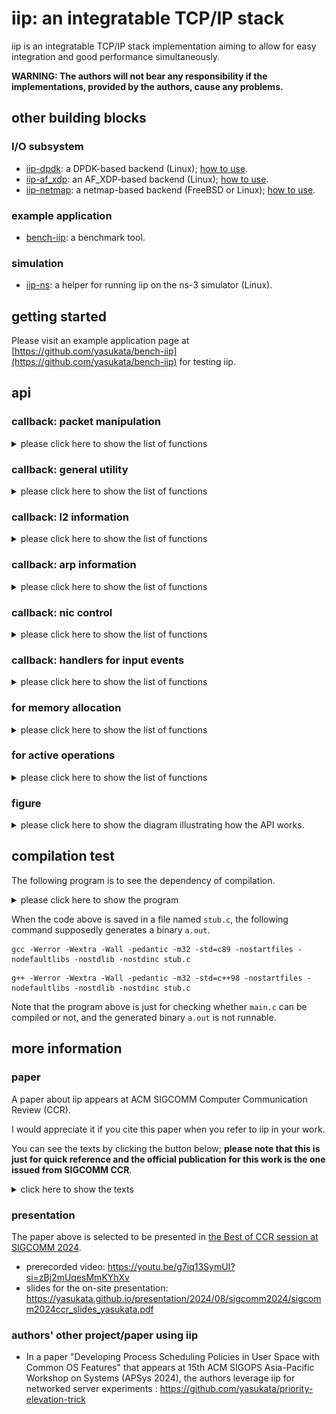# iip: an integratable TCP/IP stack

iip is an integratable TCP/IP stack implementation aiming to allow for easy integration and good performance simultaneously.

**WARNING: The authors will not bear any responsibility if the implementations, provided by the authors, cause any problems.**

## other building blocks

### I/O subsystem
- [iip-dpdk](https://github.com/yasukata/iip-dpdk): a DPDK-based backend (Linux); [how to use](https://github.com/yasukata/bench-iip#build).
- [iip-af_xdp](https://github.com/yasukata/iip-af_xdp): an AF_XDP-based backend (Linux); [how to use](https://github.com/yasukata/bench-iip#af_xdp-based-backend).
- [iip-netmap](https://github.com/yasukata/iip-netmap): a netmap-based backend (FreeBSD or Linux); [how to use](https://github.com/yasukata/bench-iip#netmap-based-backend).

### example application
- [bench-iip](https://github.com/yasukata/bench-iip): a benchmark tool.

### simulation
- [iip-ns](https://github.com/yasukata/iip-ns): a helper for running iip on the ns-3 simulator (Linux).

## getting started

Please visit an example application page at [https://github.com/yasukata/bench-iip](https://github.com/yasukata/bench-iip) for testing iip. 

## api

### callback: packet manipulation

<details>

<summary>please click here to show the list of functions</summary>

- static void * iip_ops_pkt_alloc(void *opaque)
  - arguments
    1. a pointer to an opaque object
  - behavior: return a user-specific packet (e.g., ```rte_mbuf``` in DPDK) having a pointer to a packet buffer associated with a NIC while incrementing a reference count for the packet buffer.
  - hint: conceptually equivalent to ```rte_pktmbuf_alloc``` of DPDK.
- static void iip_ops_pkt_free(void *pkt, void *opaque)
  - arguments
    1. a pointer to a packet object
    2. a pointer to an opaque object
  - behavior: release a packet object allocated by ```iip_ops_pkt_alloc```, and descrements the reference count for the packet buffer pointed by the passed ```pkt```; if the reference conunt becomes 0, this also has to release the packet buffer not only the packet representation data structure.
  - hint: conceptually equivalent to ```rte_pktmbuf_free``` of DPDK.
- static void * iip_ops_pkt_get_data(void *pkt, void *opaque)
  - arguments
    1. a pointer to a packet object
    2. a pointer to an opaque object
  - behavior: return a pointer to the top address of the packet data pointed by ```pkt```.
  - hint: conceptually equivalent to ```rte_pktmbuf_mtod``` of DPDK.
- static uint16_t iip_ops_pkt_get_len(void *pkt, void *opaque)
  - arguments
    1. a pointer to a packet object
    2. a pointer to an opaque object
  - behavior: return a length of the packet data pointed by ```pkt```.
  - hint: conceptually equivalent to returning a value of ```rte_pktmbuf_data_len``` of DPDK.
- static void iip_ops_pkt_set_len(void *pkt, uint16_t len, void *opaque)
  - arguments
    1. a pointer to a packet object
    2. the length of the packet
    3. a pointer to an opaque object
  - behavior: manipulate the metadata of ```pkt``` to set ```len``` as the length of the packet.
  - hint: conceptually equivalent to setting the value of ```len``` to ```rte_pktmbuf_data_len``` of DPDK.
- static void iip_ops_pkt_increment_head(void *pkt, uint16_t len, void *opaque)
  - arguments
    1. a pointer to a packet object
    2. the length to increment the offset
    3. a pointer to an opaque object
  - behavior: manipulate the metadata of ```pkt``` to increment the offset from the top address of the packet buffer by the length specified by ```len```.
  - hint: conceptually equivallent to ```rte_pktmbuf_adj``` of DPDK.
- static void iip_ops_pkt_decrement_tail(void *pkt, uint16_t len, void *opaque)
  - arguments
    1. a pointer to a packet object
    2. the length to shorten the packet data length
    3. a pointer to an opaque object
  - behavior: manipulate the metadata of ```pkt``` to shorten the length of the packet by the length specified by ```len```.
  - hint: conceptually equivallent to ```rte_pktmbuf_trim``` of DPDK.
- static void * iip_ops_pkt_clone(void *pkt, void *opaque)
  - arguments
    1. a pointer to a packet object
    2. a pointer to an opaque object
  - behavior: return a cloned packet representation structure ```pkt``` and increment the reference count to the packet buffer pointed by ```pkt```.
  - hint: conceptually equivallent to ```rte_pktmbuf_clone``` of DPDK.
- static void iip_ops_pkt_scatter_gather_chain_append(void *pkt_head, void *pkt_tail, void *opaque)
  - arguments
    1. a pointer to a packet object that is the head of a packet chain
    2. a pointer to a packet object to be appended to the packet chain starting by ```pkt_head```
    3. a pointer to an opaque object
  - behavior: append ```pkt_tail``` to the packet chain whose head is ```pkt_head```.
  - hint: conceptually equivallent to ```rte_pktmbuf_chain``` of DPDK.
- static void * iip_ops_pkt_scatter_gather_chain_get_next(void *pkt_head, void *opaque)
  - arguments
    1. a pointer to a packet object
    2. a pointer to an opaque object
  - behavior: return a ponter to a packet object subsequent to ```pkt_head``` in the packet chain.
  - hint: conceptually equivallent to returning a value of ```((struct rte_mbuf *) pkt_head)->next``` of DPDK.

</details>

### callback: general utility

<details>

<summary>please click here to show the list of functions</summary>

- static void iip_ops_util_now_ns(uint32_t t[3], void *opaque)
  - arguments
    1. an array to store the obtained current time
    2. a pointer to an opaque object
  - behavior: store the current time in nanosecond to ```t[3]```, and use the array to store overflowing values.
  - note: while this interface allows to pass a nanosecond scale timestamp, the current iip implementation internally uses it in the granurarity of millisecond.

</details>

### callback: l2 information

<details>

<summary>please click here to show the list of functions</summary>

- static uint16_t iip_ops_l2_hdr_len(void *pkt, void *opaque)
  - arguments
    1. a pointer to a packet object
    2. a pointer to an opaque object
  - behavior: return the l2 header length of the packet pointed by ```pkt```.
- static uint8_t * iip_ops_l2_hdr_src_ptr(void *pkt, void *opaque)
  - arguments
    1. a pointer to a packet object
    2. a pointer to an opaque object
  - behavior: return a pointer to the source address array of the l2 header of the packet pointed by ```pkt```.
  - note
    1. the return value does not need to be on the packet buffer, and other addresses (e.g., part of a packet representation data structure) are also fine.
    2. the iip code will access the range between the returned address and the returned address + ```sizeof(uint8_t) * iip_ops_l2_hdr_len```.
    3. the iip code anticipates the lifetime of the source address array object is the same as the packet buffer pointed by ```pkt```.
- static uint8_t * iip_ops_l2_hdr_dst_ptr(void *pkt, void *opaque)
  - this is the same as ```iip_ops_l2_hdr_src_ptr``` except the return value having the destination address of the l2 header.
- static uint16_t iip_ops_l2_ethertype_be(void *pkt, void *opaque)
  - arguments
    1. a pointer to a packet object
    2. a pointer to an opaque object
  - behavior: return EtherType of the packet pointed by ```pkt```.
- static uint16_t iip_ops_l2_addr_len(void *opaque)
  - arguments
    1. a pointer to an opaque object
  - behavior: return the length of a l2 header.
- static void iip_ops_l2_broadcast_addr(uint8_t bcaddr[], void *opaque)
  - arguments
    1. a pointer to an array to store the broadcast address
    2. a pointer to an opaque object
  - behavior: store the l2 broadcast address to ```bcaddr```.
  - hint: the maximum size of the ```bcaddr``` array is configured by the ```IIP_CONF_L2ADDR_LEN_MAX``` parameter.
- static void iip_ops_l2_hdr_craft(void *pkt, uint8_t src[], uint8_t dst[], uint16_t ethertype_be, void *opaque)
  - arguments
    1. a pointer to a packet object
    2. l2 source address
    3. l2 destination address
    4. EtherType in big endian
    5. a pointer to an opaque object
  - behavior: apply values specified by ```src```, ```dst```, ```ethertype_be``` to the packet data pointed by ```pkt```.
- static uint8_t iip_ops_l2_skip(void *pkt, void *opaque)
  - arguments
    1. a pointer to a packet object
    2. a pointer to an opaque object
  - behavior: return 0 if ```pkt``` should be processed by iip, and if other values are returned, iip discards ```pkt``` without checking its header.

</details>

### callback: arp information

<details>

<summary>please click here to show the list of functions</summary>

- static uint8_t iip_ops_arp_lhw(void *opaque)
  - arguments
    1. a pointer to an opaque object
  - behavior: return a value to be set to the hardware addr length field for an ARP packet sent over a network interface identified by ```opaque```.
- static uint8_t iip_ops_arp_lproto(void *opaque)
  - arguments
    1. a pointer to an opaque object
  - behavior: return a value to be set to the protocol addr length field for an ARP packet sent over a network interface identified by ```opaque```.

</details>

### callback: nic control

<details>

<summary>please click here to show the list of functions</summary>

- static void iip_ops_l2_push(void *pkt, void *opaque)
  - arguments
    1. a pointer to a packet object
    2. a pointer to an opaque object
  - behavior: push ```pkt``` to the TX queue of a NIC identified by ```opaque```.
  - note: while it is not mandatory, this can trigger packet transmission.
- static void iip_ops_l2_flush(void *opaque)
  - arguments
    1. a pointer to an opaque object
  - behavior: trigger transmission of packets, queued by ```iip_ops_l2_push``` to, the TX queue of a NIC identified by ```opaque```.
- static uint8_t iip_ops_nic_feature_offload_tx_scatter_gather(void *opaque)
  - arguments
    1. a pointer to an opaque object
  - behavior: trigger transmission of packets, queued by ```iip_ops_l2_push``` to, the TX queue of a NIC identified by ```opaque```.
- static uint8_t iip_ops_nic_feature_offload_ip4_rx_checksum(void *opaque)
  - arguments
    1. a pointer to an opaque object
  - behavior: return 0 if a network interface identified by ```opaque``` does not support IPv4 RX checksum, and return other value if the network interface  has the support.
- static uint8_t iip_ops_nic_feature_offload_ip4_tx_checksum(void *opaque)
  - arguments
    1. a pointer to an opaque object
  - behavior: return 0 if a network interface identified by ```opaque``` does not support IPv4 TX checksum, and return other value if the network interface  has the support.
- static uint8_t iip_ops_nic_feature_offload_tcp_rx_checksum(void *opaque)
  - arguments
    1. a pointer to an opaque object
  - behavior: return 0 if a network interface identified by ```opaque``` does not support TCP RX checksum, and return other value if the network interface  has the support.
- static uint8_t iip_ops_nic_feature_offload_tcp_tx_checksum(void *opaque)
  - arguments
    1. a pointer to an opaque object
  - behavior: return 0 if a network interface identified by ```opaque``` does not support TCP TX checksum, and return other value if the network interface  has the support.
- static uint8_t iip_ops_nic_feature_offload_tcp_tx_tso(void *opaque)
  - arguments
    1. a pointer to an opaque object
  - behavior: return 0 if a network interface identified by ```opaque``` does not support TSO, and return other value if the network interface  has the support.
- static uint8_t iip_ops_nic_feature_offload_udp_rx_checksum(void *opaque)
  - arguments
    1. a pointer to an opaque object
  - behavior: return 0 if a network interface identified by ```opaque``` does not support UDP RX checksum, and return other value if the network interface  has the support.
- static uint8_t iip_ops_nic_feature_offload_udp_tx_checksum(void *opaque)
  - arguments
    1. a pointer to an opaque object
  - behavior: return 0 if a network interface identified by ```opaque``` does not support UDP TX checksum, and return other value if the network interface  has the support.
- static uint8_t iip_ops_nic_feature_offload_udp_tx_tso(void *opaque)
  - arguments
    1. a pointer to an opaque object
  - behavior: return 0 if a network interface identified by ```opaque``` does not support UDP TSO, and return other value if the network interface  has the support.
- static uint8_t iip_ops_nic_offload_ip4_rx_checksum(void *pkt, void *opaque)
  - arguments
    1. a pointer to a packet object
    2. a pointer to an opaque object
  - behavior: return 0 if the IPv4 checksum of the packet pointed by ```pkt``` is invalied, otherwise, return other value.
- static uint8_t iip_ops_nic_offload_tcp_rx_checksum(void *pkt, void *opaque)
  - arguments
    1. a pointer to a packet object
    2. a pointer to an opaque object
  - behavior: return 0 if the TCP checksum of the packet pointed by ```pkt``` is invalied, otherwise, return other value.
- static uint8_t iip_ops_nic_offload_udp_rx_checksum(void *pkt, void *opaque)
  - arguments
    1. a pointer to a packet object
    2. a pointer to an opaque object
  - behavior: return 0 if the UDP checksum of the packet pointed by ```pkt``` is invalied, otherwise, return other value.
- static void iip_ops_nic_offload_ip4_tx_checksum_mark(void *pkt, void *opaque)
  - arguments
    1. a pointer to a packet object
    2. a pointer to an opaque object
  - behavior: mark the metadata of ```pkt``` to apply IPv4 TX checksum offloading at the transmison of the packet pointed by ```pkt```.
- static void iip_ops_nic_offload_tcp_tx_checksum_mark(void *pkt, void *opaque)
  - arguments
    1. a pointer to a packet object
    2. a pointer to an opaque object
  - behavior: mark the metadata of ```pkt``` to apply TCP TX checksum offloading at the transmison of the packet pointed by ```pkt```.
- static void iip_ops_nic_offload_tcp_tx_tso_mark(void *pkt, void *opaque)
  - arguments
    1. a pointer to a packet object
    2. a pointer to an opaque object
  - behavior: mark the metadata of ```pkt``` to apply TSO at the transmison of the packet pointed by ```pkt```.
- static void iip_ops_nic_offload_udp_tx_checksum_mark(void *pkt, void *opaque)
  - arguments
    1. a pointer to a packet object
    2. a pointer to an opaque object
  - behavior: mark the metadata of ```pkt``` to apply UDP checksum offloading at the transmison of the packet pointed by ```pkt```.
- static void iip_ops_nic_offload_udp_tx_tso_mark(void *pkt, void *opaque)
  - arguments
    1. a pointer to a packet object
    2. a pointer to an opaque object
  - behavior: mark the metadata of ```pkt``` to apply UDP TSO at the transmison of the packet pointed by ```pkt```.

</details>

### callback: handlers for input events

<details>

<summary>please click here to show the list of functions</summary>

- static void iip_ops_arp_reply(void *context, void *pkt, void *opaque)
  - arguments
    1. a pointer to a context object
    2. a pointer to a packet object: a received arp packet
    3. a pointer to an opaque object
  - note
    - invoked when an ARP reply is received.
    - ```iip_ops_pkt_free``` will be called for ```pkt``` after this callback returns.
- static void iip_ops_icmp_reply(void *context, void *pkt, void *opaque)
  - arguments
    1. a pointer to a context object
    2. a pointer to a packet object: a received icmp packet
    3. a pointer to an opaque object
  - note
    - invoked when an ICMP reply is received.
    - ```iip_ops_pkt_free``` will be called for ```pkt``` after this callback returns.
- static uint8_t iip_ops_tcp_accept(void *context, void *pkt, void *opaque)
  - arguments
    1. a pointer to a context object
    2. a pointer to a packet object: a tcp packet having the syn flag
    3. a pointer to an opaque object
  - behavior: return 0 if the system should not establish the connection (i.e., the syn is for a valid listening port), otherwise, return other value.
  - note
    - invoked when a TCP packet having the syn flag is received.
    - ```iip_ops_pkt_free``` will be called for ```pkt``` after this callback returns.
- static void * iip_ops_tcp_accepted(void *context, void *handle, void *pkt, void *opaque)
  - arguments
    1. a pointer to a context object
    2. a pointer to iip's internal TCP connection representation structure
    3. a pointer to a packet object: a tcp packet having the syn flag
    4. a pointer to an opaque object
  - behavior: return a new opaque value that will be internally associated with a new TCP connection.
  - note
    - invoked when the system accepts a new TCP connection.
    - ```iip_ops_pkt_free``` will be called for ```pkt``` after this callback returns.
- static void * iip_ops_tcp_connected(void *context, void *handle, void *pkt, void *opaque)
  - arguments
    1. a pointer to a context object
    2. a pointer to iip's internal TCP connection representation structure
    3. a pointer to a packet object: a tcp packet having the syn and ack flags
    4. a pointer to an opaque object
  - behavior: return a new opaque value that will be internally associated with a new TCP connection.
  - note
    - invoked when a TCP connection is accepted by the peer host.
    - ```iip_ops_pkt_free``` will be called for ```pkt``` after this callback returns.
- static void iip_ops_tcp_payload(void *context, void *handle, void *pkt, void *tcp_opaque, uint16_t head_off, uint16_t tail_off, void *opaque)
  - arguments
    1. a pointer to a context object
    2. a pointer to iip's internal TCP connection representation structure
    3. a pointer to a packet object: a tcp packet having the payload
    4. a pointer to a connection-specific opaque object allocated in either ```iip_ops_tcp_accepted``` or ```iip_ops_tcp_connected```
    5. the offset in the payload buffer to start reading
    6. the length of the tail data in the payload buffer that should not be read
    7. a pointer to an opaque object
  - note
    - invoked when a TCP payload is received.
    - ```head_off`` and ```tail_off``` are for handling TCP segments whose payloads have overlapping parts.
    - ```iip_ops_pkt_free``` will be called for ```pkt``` after this callback returns.
- static void iip_ops_tcp_acked(void *context, void *handle, void *pkt, void *tcp_opaque, void *opaque)
  - arguments
    1. a pointer to a context object
    2. a pointer to iip's internal TCP connection representation structure
    3. a pointer to a packet object: a tcp packet which is transmitted and acked
    4. a pointer to a connection-specific opaque object allocated in either ```iip_ops_tcp_accepted``` or ```iip_ops_tcp_connected```
    5. a pointer to an opaque object
  - note
    - invoked when a TCP ack for tramsitted data is received.
    - ```iip_ops_pkt_free``` will be called for ```pkt``` after this callback returns.
- static void iip_ops_tcp_closed(void *handle, uint8_t local_mac[], uint32_t local_ip4_be, uint16_t local_port_be, uint8_t peer_mac[], uint32_t peer_ip4_be, uint16_t peer_port_be, void *tcp_opaque, void *opaque)
  - arguments
    1. a pointer to iip's internal TCP connection representation structure
    2. local mac address associated with the closed TCP connection
    3. local ipv4 address associated with the closed TCP connection
    4. local tcp port associated with the closed TCP connection
    5. peer mac address associated with the closed TCP connection
    6. peer ipv4 address associated with the closed TCP connection
    7. peer tcp port associated with the closed TCP connection
    8. a pointer to iip's internal TCP connection representation structure
    9. a pointer to an opaque object
  - note
    - invoked when a TCP connection is closed.
    - this is a good point to release```tcp_opaque```.
- static void iip_ops_udp_payload(void *context, void *pkt, void *opaque)
  - arguments
    1. a pointer to a context object
    2. a pointer to a packet object: a udp packet having the payload
    3. a pointer to an opaque object
  - note
    - invoked when a UDP payload is received.
    - ```iip_ops_pkt_free``` will be called for ```pkt``` after this callback returns.

</details>

### for memory allocation

<details>

<summary>please click here to show the list of functions</summary>

- static uint32_t iip_workspace_size(void)
  - return the size of a context object.
- static uint32_t iip_tcp_conn_size(void)
  - return the size of a tcp connection object.
- static uint32_t iip_pb_size(void)
  - return the size of an iip-specific packet representation data structure.
- static void iip_add_tcp_conn(void *context, void *conn)
  - add ```conn``` a tcp connection object whose size is checked by ```iip_tcp_conn_size``` to a memory pool maintained in ```context```.
- static void iip_add_pb(void *context, void *p)
  - add ```p``` an iip-specific packet representation data structure whose size is checked by ```iip_pb_size``` to a memory pool maintained in ```context```.

</details>

### for active operations

<details>

<summary>please click here to show the list of functions</summary>

- static void iip_arp_request(void *context, uint8_t local_mac[], uint32_t local_ip4_be, uint32_t target_ip4_be, void *opaque)
  - arguments
    1. a pointer to a context object
    2. source mac address
    3. source ipv4 address
    4. target ipv4 address
    5. a pointer to an opaque object
  - send an ARP request packet having ```local_mac```, ```local_ip4_be```, and ```target_ip4_be``` for its fields.
- static uint16_t iip_tcp_connect(void *context, uint8_t local_mac[], uint32_t local_ip4_be, uint16_t local_port_be, uint8_t peer_mac[], uint32_t peer_ip4_be, uint16_t peer_port_be, void *opaque)
  - arguments
    1. a pointer to a context object
    2. local mac address
    3. local ipv4 address
    4. local tcp port to be used
    5. destination mac address
    6. destination ipv4 address
    7. destination tcp port
    8. a pointer to an opaque object
  - try to establish a TCP connection to the specified host.
  - note: an ARP table is assumed to be maintained by users.
- static uint16_t iip_tcp_close(void *context, void *handle, void *opaque)
  - arguments
    1. a pointer to a context object
    2. a pointer to iip's internal TCP connection representation structure
    3. a pointer to an opaque object
  - close a TCP connection associated with ```handle```.
- static uint16_t iip_tcp_send(void *context, void *handle, void *pkt, uint16_t tcp_flags, void *opaque)
  - arguments
    1. a pointer to a context object
    2. a pointer to iip's internal TCP connection representation structure
    3. a pointer to a packet objct
    4. tcp flags
    5. a pointer to an opaque object
  - send a TCP payload, pointed by ```pkt```, over a TCP connection associated with ```handle```.
  - note: ```tcp_flags``` can be used for setting application-specific flags such as urgent.
- static void iip_tcp_rxbuf_consumed(void *context, void *handle, uint16_t cnt, void *opaque)
  - arguments
    1. a pointer to a context object
    2. a pointer to iip's internal TCP connection representation structure
    3. the number of consumed received tcp packets
    4. a pointer to an opaque object
  - tells iip that ```cnt``` of packets are consumed by the application.
  - note: this information is used for flow control.
- static uint16_t iip_udp_send(void *context, uint8_t local_mac[], uint32_t local_ip4_be, uint16_t local_port_be, uint8_t peer_mac[], uint32_t peer_ip4_be, uint16_t peer_port_be, void *pkt, void *opaque)
  - arguments
    1. a pointer to a context object
    2. local mac address
    3. local ipv4 address
    4. local udp port
    5. destination mac address
    6. destination ipv4 address
    7. destination udp port
    8. a pointer to a packet object
    9. a pointer to an opaque object
  - transmit a UDP packet having the information specified by the arguments in its fields.
- static uint16_t iip_run(void *context, uint8_t mac[], uint32_t ip4_be, void *pkt[], uint16_t cnt, uint32_t *next_us, void *opaque)
  - arguments
    1. a pointer to a context object
    2. local mac address
    3. local ipv4 address
    4. a pointer to an array of the pointers to packet objects for received packets
    5. the number of entries in the ```pkt``` array
    6. a pointer to a variable that the TCP/IP stack code will set to request the time for the next invocation
    7. a pointer to an opaque object
  - push received packets pointed through ```pkt``` to iip and run its TCP/IP processing code.
  - note
    - this fucntion assumes to be called periodically to trigger timer-based events; the next invocation time is requested through ```next_us```.
    - the ```pkt``` array does not always need to have a pointer to a packet, and empty is also fine.

</details>

### figure

<details>

<summary>please click here to show the diagram illustrating how the API works.</summary>

note: this figure focuses on the common paths of TCP processing, and does not cover exhaustive code paths.

<img src="https://raw.githubusercontent.com/yasukata/img/master/iip/fig/api.svg" width="800px">

</details>

## compilation test

The following program is to see the dependency of compilation.

<details>

<summary>please click here to show the program</summary>

```c
typedef unsigned char	uint8_t;
typedef unsigned short	uint16_t;
typedef unsigned int	uint32_t;
typedef unsigned long	uintptr_t;

#ifdef __cplusplus
#define NULL (0)
#else
#define NULL ((void *) 0)
#endif

int printf_nothing(const char *format, ...) { (void) format; return 0; }
#define IIP_OPS_DEBUG_PRINTF printf_nothing

#include "main.c"

static void *   iip_ops_pkt_alloc(void *opaque) { (void) opaque; return (void *) 0; }
static void     iip_ops_pkt_free(void *pkt, void *opaque) { (void) pkt; (void) opaque; }
static void *   iip_ops_pkt_get_data(void *pkt, void *opaque) { (void) pkt; (void) opaque; return (void *) 0; }
static uint16_t iip_ops_pkt_get_len(void *pkt, void *opaque) { (void) pkt; (void) opaque; return 0; }
static void     iip_ops_pkt_set_len(void *pkt, uint16_t len, void *opaque) { (void) pkt; (void) len; (void) opaque; }
static void     iip_ops_pkt_increment_head(void *pkt, uint16_t len, void *opaque) { (void) pkt; (void) len; (void) opaque; }
static void     iip_ops_pkt_decrement_tail(void *pkt, uint16_t len, void *opaque) { (void) pkt; (void) len; (void) opaque; }
static void *   iip_ops_pkt_clone(void *pkt, void *opaque) { (void) pkt; (void) opaque; return (void *) 0; }
static void     iip_ops_pkt_scatter_gather_chain_append(void *pkt_head, void *pkt_tail, void *opaque) { (void) pkt_head; (void) pkt_tail; (void) opaque; }
static void *   iip_ops_pkt_scatter_gather_chain_get_next(void *pkt_head, void *opaque) { (void) pkt_head; (void) opaque; return (void *) 0; }

static void     iip_ops_util_now_ns(uint32_t t[3], void *opaque) { (void) t; (void) opaque; }

static uint16_t iip_ops_l2_hdr_len(void *pkt, void *opaque) { (void) pkt; (void) opaque; return 0; }
static uint8_t*	iip_ops_l2_hdr_src_ptr(void *pkt, void *opaque) { (void) pkt; (void) opaque; return (uint8_t *) 0; }
static uint8_t*	iip_ops_l2_hdr_dst_ptr(void *pkt, void *opaque) { (void) pkt; (void) opaque; return (uint8_t *) 0; }
static uint16_t	iip_ops_l2_ethertype_be(void *pkt, void *opaque) { (void) pkt; (void) opaque; return 0; }
static uint16_t	iip_ops_l2_addr_len(void *opaque) { (void) opaque; return 0; }
static void	iip_ops_l2_broadcast_addr(uint8_t bcaddr[], void *opaque) { (void) bcaddr; (void) opaque; }
static void	iip_ops_l2_hdr_craft(void *pkt, uint8_t src[], uint8_t dst[], uint16_t ethertype_be, void *opaque) { (void) pkt; (void) src; (void) src; (void) dst; (void) ethertype_be; (void) opaque; }
static uint8_t	iip_ops_l2_skip(void *pkt, void *opaque) { (void) pkt; (void) opaque; return 0; }
static void     iip_ops_l2_flush(void *opaque) { (void) opaque; }
static void     iip_ops_l2_push(void *_m, void *opaque) { (void) _m; (void) opaque; }

static uint8_t  iip_ops_nic_feature_offload_tx_scatter_gather(void *opaque) { (void) opaque; return 0; }
static uint8_t  iip_ops_nic_feature_offload_ip4_rx_checksum(void *opaque) { (void) opaque; return 0; }
static uint8_t  iip_ops_nic_feature_offload_ip4_tx_checksum(void *opaque) { (void) opaque; return 0; }
static uint8_t  iip_ops_nic_offload_ip4_rx_checksum(void *m, void *opaque) { (void) m; (void) opaque; return 0; }
static uint8_t  iip_ops_nic_offload_tcp_rx_checksum(void *m, void *opaque) { (void) m; (void) opaque; return 0; }
static uint8_t  iip_ops_nic_offload_udp_rx_checksum(void *m, void *opaque) { (void) m; (void) opaque; return 0; }
static void     iip_ops_nic_offload_ip4_tx_checksum_mark(void *m, void *opaque) { (void) m; (void) opaque; }
static uint8_t  iip_ops_nic_feature_offload_tcp_rx_checksum(void *opaque) { (void) opaque; return 0; }
static uint8_t  iip_ops_nic_feature_offload_tcp_tx_checksum(void *opaque) { (void) opaque; return 0; }
static uint8_t  iip_ops_nic_feature_offload_tcp_tx_tso(void *opaque) { (void) opaque; return 0; }
static void     iip_ops_nic_offload_tcp_tx_checksum_mark(void *m, void *opaque) { (void) m; (void) opaque; }
static void     iip_ops_nic_offload_tcp_tx_tso_mark(void *m, void *opaque) { (void) m; (void) opaque; }
static uint8_t  iip_ops_nic_feature_offload_udp_rx_checksum(void *opaque) { (void) opaque; return 0; }
static uint8_t  iip_ops_nic_feature_offload_udp_tx_checksum(void *opaque) { (void) opaque; return 0; }
static uint8_t  iip_ops_nic_feature_offload_udp_tx_tso(void *opaque) { (void) opaque; return 0; }
static void     iip_ops_nic_offload_udp_tx_checksum_mark(void *m, void *opaque) { (void) m; (void) opaque; }
static void     iip_ops_nic_offload_udp_tx_tso_mark(void *m, void *opaque) { (void) m; (void) opaque; }

static uint8_t	iip_ops_arp_lhw(void *opaque) { (void) opaque; return 0; }
static uint8_t	iip_ops_arp_lproto(void *opaque) { (void) opaque; return 0; }
static void     iip_ops_arp_reply(void *_mem, void *m, void *opaque) { (void) _mem; (void) m; (void) opaque; }
static void     iip_ops_icmp_reply(void *_mem, void *m, void *opaque) { (void) _mem; (void) m; (void) opaque; }
static uint8_t  iip_ops_tcp_accept(void *mem, void *m, void *opaque) { (void) mem; (void) m; (void) opaque; return 0; }
static void *   iip_ops_tcp_accepted(void *mem, void *handle, void *m, void *opaque) { (void) mem; (void) handle; (void) m; (void) opaque; return (void *) 0; }
static void *   iip_ops_tcp_connected(void *mem, void *handle, void *m, void *opaque) { (void) mem; (void) handle; (void) m; (void) opaque; return (void *) 0; }
static void     iip_ops_tcp_payload(void *mem, void *handle, void *m, void *tcp_opaque, uint16_t head_off, uint16_t tail_off, void *opaque) { (void) mem; (void) handle; (void) m; (void) tcp_opaque; (void) head_off; (void) tail_off; (void) opaque; }
static void     iip_ops_tcp_acked(void *mem, void *handle, void *m, void *tcp_opaque, void *opaque) { (void) mem; (void) handle; (void) m; (void) tcp_opaque; (void) opaque; }
static void     iip_ops_tcp_closed(void *handle, uint8_t local_mac[], uint32_t local_ip4_be, uint16_t local_port_be, uint8_t peer_mac[], uint32_t peer_ip4_be, uint16_t peer_port_be, void *tcp_opaque, void *opaque) { (void) handle; (void) local_mac; (void) local_ip4_be; (void) local_port_be; (void) peer_mac; (void) peer_ip4_be; (void) peer_port_be; (void) tcp_opaque; (void) opaque; }
static void     iip_ops_udp_payload(void *mem, void *m, void *opaque) { (void) mem; (void) m; (void) opaque; }

void _start(void) {
  (void) iip_run;
  (void) iip_udp_send;
  (void) iip_tcp_connect;
  (void) iip_tcp_rxbuf_consumed;
  (void) iip_tcp_close;
  (void) iip_tcp_send;
  (void) iip_arp_request;
  (void) iip_add_tcp_conn;
  (void) iip_add_pb;
  (void) iip_tcp_conn_size;
  (void) iip_pb_size;
  (void) iip_workspace_size;
}
```

</details>

When the code above is saved in a file named ```stub.c```, the following command supposedly generates a binary ```a.out```.

```
gcc -Werror -Wextra -Wall -pedantic -m32 -std=c89 -nostartfiles -nodefaultlibs -nostdlib -nostdinc stub.c
```

```
g++ -Werror -Wextra -Wall -pedantic -m32 -std=c++98 -nostartfiles -nodefaultlibs -nostdlib -nostdinc stub.c
```

Note that the program above is just for checking whether ```main.c``` can be compiled or not, and the generated binary ```a.out``` is not runnable.

## more information

### paper

A paper about iip appears at ACM SIGCOMM Computer Communication Review (CCR).

I would appreciate it if you cite this paper when you refer to iip in your work.

You can see the texts by clicking the button below; **please note that this is just for quick reference and the official publication for this work is the one issued from SIGCOMM CCR**.

<details>

<summary>click here to show the texts</summary>

## Abstract

This paper presents iip, an integratable TCP/IP stack, which aims to become a handy option for developers and researchers who wish to have a high-performance TCP/IP stack implementation for their projects. The problem that motivated us to newly develop iip is that existing performance-optimized TCP/IP stacks often incur tremendous integration complexity and existing portability-aware TCP/IP stacks have significant performance limitations. In this paper, we overhaul the responsibility boundary between a TCP/IP stack implementation and the code provided by developers, and introduce an API that enables iip to allow for easy integration and good performance simultaneously, then report performance numbers of iip along with insights on performance-critical factors.

## 1 Introduction

TCP/IP is a standardized network protocol suite, and TCP/IP stacks are software that implements the procedures to comply with the TCP/IP standard. TCP/IP stacks have been typically implemented as part of Operating System (OS) kernels. On the other hand, the hardware innovation, enabling NICs to achieve tens of Gigabit per second throughput, made it challenging for the legacy TCP/IP stack implementations to sufficiently take the performance benefit of the NICs. To address this challenge, research and industry communities have invented many performance-optimized TCP/IP stacks [1, 8, 10, 12, 17, 19, 25, 27, 29, 32, 33] and demonstrated their significant performance advantages over the legacy TCP/IP stack implementations. However, the existing performance-optimized TCP/IP stacks often incur tremendous integration complexity (§ 2.1). While there have been various portability-aware TCP/IP stack implementations [4, 5, 6, 28] that are free from the issues of the existing performance-optimized TCP/IP stacks, their performance is substantially limited because they are not sufficiently aware of performance-critical factors (§ 2.2).

**Problem.** The problem, this work addresses, is that there has been no TCP/IP stack implementation that allows for easy integration and good performance simultaneously. Consequently, developers, who wish to integrate a high-performance TCP/IP stack implementation to speed up their systems, have had limited and laborious options: for example, intensively modifying one of the existing TCP/IP stack implementations [3, 11, 13, 14, 16, 18, 21, 22, 27], building a new TCP/IP stack from scratch, accepting performance limitations of one of the existing portability-aware TCP/IP stack implementations, or giving up the integration.

**Contributions.** To address this problem, this paper presents iip, an integratable TCP/IP stack, which is designed to allow for easy integration and good performance simultaneously (§ 3). The key challenge of this work is the API design (§ 3.2); specifically, we have overhauled the responsibility boundary between a TCP/IP stack implementation and the code of developers and reexamined what should and should not be provided by a TCP/IP stack implementation to achieve high performance without introducing intolerable integration complexity. Besides these, this paper reports experiment results which show how each of the factors, the iip design takes into account, contributes to its performance (§ 4).

## 2 Previous Work

### 2.1 Performance-optimized TCP/IP Stacks

***2.1.1 Dependencies on other components***

Existing performance-optimized TCP/IP stacks typically introduce many dependencies on CPU architectures, NICs, OSes, libraries, and compilers, and these dependencies often substantially diminish the integratability of the TCP/IP stacks. For example, the paper about the Luna [33] TCP/IP stack says that the authors gave up the use of existing performance-optimized TCP/IP stacks and decided to build Luna from scratch because the existing implementations have compatibility issues: VPP [1] is not well-compatible with Mellanox NICs, and IX [3] depends on the Dune [2] kernel module which works only on specific versions of the Linux kernel and relies on outdated Intel NIC drivers. Another example, indicating the significance of this issue, is that many tailor-made performance-optimized networked systems [3, 11, 13, 14, 16, 18, 21, 22] do not employ existing performance-optimized TCP/IP stacks, instead, they take one of the existing portability-aware TCP/IP stacks, such as lwIP [5], as the basement of their TCP/IP processing components and intensively modify the code base of it to mitigate its performance issues (§ 2.2).

***2.1.2 Functionality conflicts***

In many cases, existing performance-optimized TCP/IP stacks are proposed as part of an application development framework [19, 25, 27] or a new OS [3, 21, 32] having various functionalities such as a specific thread runtime. The issue is that their TCP/IP stack components often depend on such extra facilities, and they cause functionality conflicts that make it difficult for developers to integrate the TCP/IP stack components into other systems. For example, when developers wish to use a TCP/IP stack implementation of a specific application development framework and integrate it into a particular new OS, if the TCP/IP stack relies on a framework-specific thread runtime and the new OS also has its specific thread runtime, the developers face a functionality conflict caused by the two independent thread runtimes; as a result, the developers cannot use the TCP/IP stack of the application development framework on the new OS, as long as they do not modify either the TCP/IP stack or the new OS, because two thread runtimes normally cannot coexist on a single system.

***2.1.3 Limited choices for CPU core assignment models***

There are three CPU core assignment models for threads executing networking and application logic; we borrow the terms from a previous study [30] and call them split, merge, and unified, respectively:

-   **Split.** The split model runs the networking logic and the application logic on two different threads, and dedicates a CPU core to each of the threads. The setup of this model requires at least two CPU cores, and in multi-core environments, the numbers of CPU cores preserved for the networking and application logic are typically configured by users.

-   **Merge.** The merge model runs the networking logic and the application logic on two different threads similarly to the split model, but executes the two threads on the same CPU core; this model can be applied for a single CPU core at minimum, and in multi-core environments, the single CPU core setup, having a pair of the threads executing networking and application logic on the same CPU core, is duplicated to available CPU cores.

-   **Unified.** The unified model executes the networking and application logic on the same thread. Similarly to the merge model, one CPU core is the minimum number of CPU cores necessary for the setup of this model, and multi-core environments duplicate the single CPU core setup for available CPU cores.

These models have different properties in the following aspects:

-   **CPU utilization.** The split model, where the threads executing networking and application logic run on two different CPU cores, leads to low CPU utilization because it introduces a CPU resource boundary that prohibits the two threads from yielding unused CPU cycles to each other; this means that even if one of the two threads is fully busy and the other thread is occasionally idle and has unused CPU cycles, the busy thread cannot take over the unused CPU cycles from the other thread. Contrarily, the merge and unified models, which execute the networking and application logic on the same CPU core, make no CPU resource boundary between the networking and application logic, and these two can yield unused CPU cycles to each other; consequently, these two models can achieve higher CPU utilization than the split model.

-   **Inter-thread communication overhead.** The split and merge models use two threads for executing networking and application logic, therefore, they impose the inter-thread communication overhead, and that of the merge model tends to be higher compared to the split model because the merge model executes two threads on the same CPU core, and every transition between the execution of networking and application logic requires a context switch that incurs comparatively high CPU overhead, on the other hand, in the split model, the context switch is not necessary for the transition between the two threads because these two run on different CPU cores. However, the split model imposes a different type of overhead; the speed of data movement between the two threads is limited by the hardware-level synchronization necessary to ensure the cache coherency between the two CPU cores. Besides these, the unified model is free from these overheads because it does not split the execution of networking and application logic into different threads.

The issue is that many existing performance-optimized TCP/IP stacks do not allow developers to freely choose a desired CPU core assignment model; for example, mTCP [10] does not allow developers to choose the unified model, and TAS [12] only accepts the split model. Because of this issue, it is often difficult for developers to integrate existing performance-optimized TCP/IP stacks into other systems in a performance-optimal manner (§ 4.2).

### 2.2 Portability-aware TCP/IP Stacks

***2.2.1 Unaware of NIC hardware offloading features***

In workloads involving bulk data transfer, we found that the commonly available NIC offloading features, particularly checksum offloading and TCP Segmentation Offload (TSO), are essential to effectively utilize high-speed links (§ 4.3). However, the existing portability-aware TCP/IP stacks are not aware of the NIC offloading features even if they are available, consequently, their bulk data transfer performance is substantially limited. Moreover, other commonly available offloading features, such as scatter-gather and Receive Side Scaling (RSS), are necessary for zero-copy transmission (§ 2.2.2) and multi-core scalability (§ 2.2.3), but, mainly due to the lack of awareness of NIC offloading features, the existing portability-aware TCP/IP stacks do not offer them. We note that modifying an existing portability-aware TCP/IP stack to employ the NIC offloading features is often complicated because, to effectively utilize them, the foundational components, such as the packet management mechanism and the API, should take the availability of NIC offloading features into account as of the design phase of the TCP/IP stack.

***2.2.2 Lack of zero-copy I/O capability***

In bulk data transfer workloads, zero-copy I/O is important for CPU cache efficiency (§ 4.3). Nevertheless, many existing portability-aware TCP/IP stacks do not support zero-copy I/O. One of the reasons for this is that they often maintain packet data on internal buffers which are managed independently of a NIC I/O subsystem; consequently, they require memory copies between their internal buffers and the packet buffers associated with a NIC. Another reason is, as described in § 2.2.1, the lack of awareness of NIC offloading features; particularly, the scatter-gather feature of NIC hardware, which enables TCP/IP stacks to instantiate a packet header and a payload on non-contiguous memory addresses, is necessary for an ideal zero-copy transmission mechanism, which can concurrently send the same payload to different hosts, to avoid the conflicts at the header space adjacent to the payload data on the memory.

***2.2.3 Lack of multi-core scalability***

For workloads that exchange small messages, we find that multiple CPU cores are necessary to sufficiently take the performance benefit of high-speed NICs (§ 4.1). However, the existing portability-aware TCP/IP stacks are not designed to scale their performance on multi-core machines; for example, lwIP [5]’s internal data manipulation does not pay attention to thread safety, and FNET [4] and picoTCP [28] employ heavy locks for concurrency coordination. Moreover, as mentioned in § 2.2.1, they are not aware of the RSS feature of NIC hardware which allows for affinity-aware packet steering where packets for a certain TCP connection are always received at a specific NIC receive queue although the previous work [7, 10, 15, 20, 25] demonstrated that the NIC-based affinity-aware packet steering enables TCP/IP stacks to reduce data exchanges between different CPU cores and contributes to multi-core scalability.

## 3 Design

### 3.1 Overview

***3.1.1 Dependencies***

To address the dependency issue discussed in § 2.1.1, iip pays attention to the following:

-   **Programming language selection.** An inevitable dependency point is the programming language. We decided to implement iip in the C programming language because C is one of the most widely used programming languages and there are many full-blown C compilers for varied computation environments. The implementation of iip complies with the C89 standard so that old and future versions of C compilers can compile the source code of iip. We also pay attention to the compatibility with the C++98 standard so that iip can be integrated into C++-based systems.

-   **Indirection for using external facilities.** To minimize dependencies on other components, iip does not directly employ features specific to CPU architectures, NICs, OSes, libraries, and compilers; consequently, the compilation of the iip code base does not require external libraries, including libc, and relevant header files. The approach, to enabling the TCP/IP processing code of iip to access platform-dependent features without introducing dependencies, is to define, as iip’s API specification (§ 3.2), a set of functions that are the wrappers to access platform-dependent functionalities and assume to be provided by developers.

We note that iip does not depend even on a standardized API such as POSIX, therefore, it can be integrated into systems that are governed by a specialized runtime or a new OS and do not comply with a standardized interface.

***3.1.2 Functionality***

To minimize the chance of causing the functionality conflict issue described in § 2.1.2, iip only implements the functionality of TCP/IP processing, and as mentioned in § 3.1.1, it does not depend on specific external components except the C programming language. On the other hand, developers, considering the use of iip, should be aware that iip can become a conflict point when the developers’ code, which depends on iip, has to be integrated with a system that relies on another TCP/IP stack implementation. Therefore, our recommendation for developers is to implement an abstraction layer to access networking features by themselves and let their code access the features of iip through it so that they can easily replace iip with another TCP/IP stack implementation at the level of the abstraction layer.

***3.1.3 CPU core assignment models***

As discussed in § 2.1.3, many existing performance-optimized TCP/IP stacks do not allow developers to freely choose the CPU core assignment model although the model selection has a significant impact on application performance (§ 4.2). The root cause of this issue is that they implement the loops that execute their TCP/IP processing code, and developers cannot customize the behavior of the hard-coded loops although, to apply the unified model, developers need to colocate both the networking and application logic in the same loop (§ 2.1.3). To avoid this issue, iip does not implement a loop to execute its TCP/IP processing code, instead, iip only offers functions to be called in a thread so that developers can embed them into an arbitrary thread which is provided by the developers (§ 3.2).

***3.1.4 Use of NIC hardware offloading features***

As described in § 2.2.1, NIC hardware offloading features are essential for TCP/IP stacks to achieve high performance (§ 4). One of the main reasons why the existing portability-aware TCP/IP stacks do not leverage NIC hardware offloading features is that they are specific to NICs and less generic compared to the simple network I/O functionality. While iip also does not cover all offloading features of existing NICs, it leverages commonly available NIC offloading features, such as checksum, scatter-gather, TSO, and Large Receive Offload (LRO) if they are available; iip defines, as part of its API, callbacks to be implemented by developers (§ 3.2.2) to leverage the NIC offloading features without introducing dependencies on NICs (§ 3.1.1).

***3.1.5 Zero-copy I/O capability***

As discussed in § 2.2.2, zero-copy I/O capability is important for TCP/IP stacks to achieve high performance for bulk data transfer workloads (§ 4.3). To offer zero-copy I/O capability, iip pays attention to the following:

-   **Packet buffer allocation.** In the API of iip, developers are responsible for implementing the allocator for packet buffers associated with a NIC (§ 3.2.2). This means that developers can instantiate packet buffers, associated with a NIC, in arbitrary memory address space, and can perform zero-copy I/O by putting packet buffers in the memory address space that their application logic can directly access.

-   **Scatter-gather feature of NIC hardware.** As discussed in § 2.2.2, a zero-copy transmission mechanism, which can concurrently send the same payload, has to avoid the contention for the header space adjacent to the payload data. To realize this, iip does not use the adjacent space of payload data for putting its header, and instantiates a header on an independent memory address and assembles these two at the packet transmission using the scatter-gather feature of NIC hardware (§ 3.2.3).

***3.1.6 Multi-core scalability***

As described in § 2.2.3, multi-core scalability is crucial for taking the performance benefit of high-speed NICs (§ 4.1). For multi-core scalability, similar to the previous work [7, 10, 15, 20, 25], iip minimizes the contention for the access to in-memory objects shared across multiple CPU cores by dedicating in-memory objects, such as the queue of accepted TCP connections, to each CPU core. To realize this without introducing dependencies (§ 3.1.1), particularly on a memory allocator and a thread runtime, iip assumes the assistance of developers through a data structure representing the context of TCP/IP processing which is defined as part of the API (§ 3.2.1). We implement the TCP/IP processing code of iip to be stateless and the states of protocol processing are maintained through the context object, and iip assumes that developers feed a dedicated context object to a thread executing the TCP/IP processing code of iip; since it only manipulates a fed context object, the threads do not experience contentions for the access to shared in-memory objects while executing iip’s TCP/IP processing code. On the other hand, this approach requires packets for a certain TCP connection to be steered to the same thread because, on the entire system, there is only one thread that has the in-memory object representing the TCP connection and it is not shared with the other threads, therefore, iip assumes that developers steer received packets to a certain thread in an affinity-aware manner, for example, by using the RSS feature of a NIC (§ 2.2.3).

### 3.2 API

The API of iip defines a set of callback functions to be implemented by developers (§ 3.2.2) and functions to be provided by iip(§ 3.2.3); from the point of view of developers, the entry point for the execution of the iip code is the functions provided by iip, and they internally call the callback functions implemented by developers.

***3.2.1 Common arguments***

The following objects are the common arguments passed between developers’ code and the API of iip:

-   **Context object.** As described in § 3.1.6, the TCP/IP processing code of iip itself is stateless, and the states of protocol processing, such as the states of TCP connections, are associated with a context object. iip assumes that developers allocate a dedicated context object and feed it to each thread executing the TCP/IP processing code of iip; we note that the developers’ code just needs to pass the pointer to the context object to the API of iip and does not need to recognize the content of the context object. As a side note, while this context object is mainly designed for multi-core scalability (§ 3.1.6), iip’s context-based TCP/IP processing is beneficial to the integration with simulators such as ns-3 [24] and specifically allows a simulator process to instantiate multiple nodes installing iip in the same memory address space without using extra tricks such as dlmopen applied in the Direct Code Execution (DCE) [26] framework.

-   **Packet object.** To avoid introducing dependencies (§ 3.1.1) on a packet representation data structure, the API of iip offers an abstraction to intermediate packet representation between developers’ code and the TCP/IP processing code of iip; the developers’ code, through the arguments of functions, passes the pointers to packet objects, whose representation data structure is defined by developers, to the TCP/IP processing code of iip, and iip wraps each of the passed pointers by an iip-specific packet representation data structure. We note that the developers’ code does not need to know the content of this iip-specific packet representation data structure, and iip is also agnostic on the packet representation used in the code of the developers. Internally, iip processes packets based on the iip-specific representation. To manipulate packet representation data structures specific to developers’ code, iip defines callback functions, to be implemented by developers, that allow iip’s TCP/IP processing code to indirectly apply settings, such as the packet data length, to developer-specific packet representation data structures (§ 3.2.2).

-   **Opaque object.** For the flexibility of callback function development (§ 3.2.2), each of the functions defined by the API of iip takes a pointer to an opaque object which can be an arbitrary object instantiated by the developers’ code, and when the code of iip invokes a callback function implemented by the developers, the pointer to the opaque object is passed to the callback; the developers can employ the pointer to an opaque object to implement their specific logic in a callback function.

***3.2.2 Callback functions to be implemented by developers***

iip assumes that developers implement the following callback functions:

-   **Generic memory allocator.** The generic memory allocator, whose functionalities are represented by malloc and free of the standard C library, depends on platforms because its low-level operations leverage OS-specific system calls, such as mmap, and its high-level free space management typically involves CPU-specific atomic operations for accepting concurrent memory allocation requests on multi-core machines; therefore, iip assumes the generic memory allocator is provided by developers. Internally, the TCP/IP processing code of iip employs the provided callback functions to, for example, allocate and release iip-specific packet representation data structures (§ 3.2.1).

-   **NIC control.** The NIC control, including the capabilities to transmit a packet and access the NIC offloading features, is platform-dependent and, thus, is assumed to be provided by developers.

-   **Packet management.** As discussed in § 3.2.1, packet representation can be specific to developers’ code; therefore, iip assumes that developers provide callbacks to allocate, release, and manipulate packet representation data structures specific to the code of the developers. Internally, iip’s TCP/IP processing code uses these provided callback functions to allocate and manipulate the developer-specific packet representation data structures to be passed to other callback functions implemented by the developers, and release the developer-specific packet representation data structures which are pushed from the developers’ code through the functions provided by iip(§ 3.2.3). Along with this, as described in § 3.1.5, developers are expected to provide a packet buffer allocator and implement callbacks to access the features of it; the TCP/IP processing code of iip uses them mainly to allocate packet buffers to put the data to be transmitted and to release consumed packet buffers. These packet management features, to be provided by developers, are assumed to maintain a reference count for each object that they manage so that, for example, multiple packet representation data structures can point to the same packet buffer and it will be released only when no pointer references it anymore; this behavior is particularly needed to allow iip to make shallow copies of a packet by duplicating packet representation data structures pointing to the same packet buffer.

-   **Generic utilities.** iip assumes that generic platform-dependent utilities, such as a function to get the current time, are offered by developers through callback functions.

-   **Input event handling.** The API of iip defines a series of callback functions that are invoked for different types of incoming events such as accepting a new TCP connection and receiving a TCP payload. Developers can implement application-specific logic, such as parsing a received TCP payload to figure out an embedded request and sending back a TCP payload as the response to the request, in these callback functions.

***3.2.3 Functions provided by iip***

iip implements the following:

-   **Periodic invocation of the code of iip.** As described in § 3.1.3, iip does not implement a loop to execute its TCP/IP processing code, in other words, it does not maintain a thread to invoke timer-based events such as TCP retransmission timeout. To cope with this issue, iip implements a function assumed to be called by a thread provided by developers at certain intervals; this function requests the time for the next invocation through a variable whose pointer is passed as the argument for this function.

-   **Push received packets to iip.** iip offers a function that allows developers’ code to push received packets to the TCP/IP processing facility of iip; many of the callbacks for input event handling (§ 3.2.2) are called in this function.

-   **Operations involving packet transmission.** iip offers functions to transmit packets over specific network protocols; for example, sending ARP, ICMP, TCP, and UDP data, trying to establish a TCP connection, and closing a TCP connection. Developers can use these functions to implement application-specific logic. The payload transmission will be conducted in a zero-copy fashion if iip finds, using the callback function described in § 3.2.2, that the NIC supports the scatter-gather feature. For a zero-copy payload transmission, internally, iip’s TCP/IP processing code first calls the callback function (§ 3.2.2) to allocate a new packet buffer, and crafts a packet header on it, then, sends the crafted header with the payload, passed from the developers’ code, over the NIC; in this procedure, the header and the payload are put on non-contiguous memory addresses and these two are concatenated by the scatter-gather feature of the NIC at the packet transmission. As seen here, iip does not use the adjacent space of the payload for putting its header, therefore, it can avoid the header space contention issue which is described in § 2.2.2.

### 3.3 Limitations

We discuss the limitations of iip.

**Integration overhead.** The typical integration steps for iip are to implement the callback functions wrapping the access to platform-specific facilities (§ 3.2.2), develop a function to be executed by a thread that pulls packets from a NIC and pushes them to iip using the API while calling the function assuming to be invoked periodically to trigger timer-based events (§ 3.2.3), and implement application-specific logic in the callbacks for input events (§ 3.2.2). We think that engineering for these steps is not too costly because many callback functions just need to proxy the operation requests to underlying platform-specific functions.

**Compatibility with existing programs.** iip does not comply with the networking APIs of major OSes such as the POSIX socket, therefore, it is not compatible with existing programs made for the widely used OSes. A potential approach to obtain compatibility with existing programs is to apply iip through a software layer that emulates networking-relevant system calls using a system call hook mechanism such as the LD_PRELOAD trick and zpoline [31].

**Maturity of the implementation.** iip is made from scratch, therefore, its implementation is less mature compared to the existing legacy TCP/IP stacks. However, we believe that the primary matter is the time spent on development and we can enhance the quality of the iip implementation by continuous improvement.

## 4 Evaluation

This section reports the performance numbers of iip.

***Figure 1: Performance for a TCP ping-pong workload which exchanges 1-byte payloads.***

***(a) Throughput according to the number of CPU cores (§ 4.1)***

<img src="https://raw.githubusercontent.com/yasukata/img/master/iip/paper/ccr/fig1a.svg" width="500px">

***(b) 99th percentile latency and throughput of the 32 CPU core case (§ 4.1)***

<img src="https://raw.githubusercontent.com/yasukata/img/master/iip/paper/ccr/fig1b.svg" width="500px">

***(c) 99th percentile latency and throughput of the three CPU core assignment models (§ 2.1.3) for the 2 CPU core case (§ 4.2)***

<img src="https://raw.githubusercontent.com/yasukata/img/master/iip/paper/ccr/fig1c.svg" width="500px">

***Figure 2: TCP bulk data transfer throughput (§ 4.3).***

<img src="https://raw.githubusercontent.com/yasukata/img/master/iip/paper/ccr/fig1c.svg" width="500px">

**Experiment setup.** For the experiments, we use two machines; each machine has two 16-core Intel Xeon Gold 6326 CPUs clocked at 2.90 GHz and 128 GB of DRAM. The two machines are directly connected via Mellanox ConnectX-5 100 Gbps NICs. Both machines install Linux 6.2. The benchmark programs use iip for TCP/IP processing and leverage Data Plane Development Kit (DPDK) [9] to perform packet I/O over the NICs. We refer to a setup, that adopts the unified model (§ 2.1.3) and activates all of the commonly available NIC offloading features along with zero-copy I/O, as the default setup, and we apply it on both machines unless otherwise stated. In all cases, the number of NIC queues is the same as the number of threads executing the networking logic, and we activate the RSS feature of NIC hardware to distribute incoming packets to the multiple NIC queues in an affinity-aware manner (§ 3.1.6).

### 4.1 Small Message Exchange

We evaluate the multi-core scalability of iip(§ 3.1.6) using a workload that exchanges small messages (§ 2.2.3).

**Benchmark.** We run a TCP ping-pong workload; we use one of the two machines to run a pinger process and the other machine executes a ponger process, and they exchange 1-byte TCP payloads as quickly as possible. In this experiment, the pinger process uses 32 CPU cores and adopts the unified model described in § 2.1.3 for its CPU core assignment model, and the ponger process also adopts the unified model. We run the benchmark while changing the number of CPU cores assigned to the ponger process.

[**Throughput results.**](https://github.com/yasukata/bench-iip/tree/9cf2488ec93ae51f4bd7b18923a5d1a233852f66?tab=readme-ov-file#multi-core-server-performance) For the throughput measurement, we configure the number of TCP connections established between the pinger and ponger processes so that each thread of the ponger process will handle 32 concurrent TCP connections. Figure 1a reports the results. In the default setup, iip achieves 2.9 and 72.3 million requests per second using 1 CPU core and 32 CPU cores, respectively. When the ponger deactivates zero-copy transmission by disabling the scatter-gather feature of the NIC and configures iip to perform memory copies between the memory regions maintained by the application logic and the packet buffers allocated in the TCP/IP processing code of iip, we observe slightly better throughput compared to the default setup; while this result is not intuitive, a previous study [23] reports the similar trend and explains that the software overhead necessary for the use of the scatter-gather feature of a NIC is more costly than the memory copy particularly when the size of the packet to be sent is small. When we disable the checksum offloading feature of the NIC on the ponger side, we observe 11~26% throughput degradation compared to the default setup case.

[**Latency results.**](https://github.com/yasukata/bench-iip/tree/9cf2488ec93ae51f4bd7b18923a5d1a233852f66?tab=readme-ov-file#32-core-server-latency) We have measured the latency to exchange the 1-byte TCP payload for the case where the ponger process has 32 CPU cores while changing the number of TCP connections. Figure 1b reports the 99th percentile latency along with the observed throughput. Similarly to the throughput test above, we observe, compared to the default setup, slightly better performance when zero-copy transmission is disabled, and lower performance when the checksum offloading feature of the NIC is deactivated.

### 4.2 CPU Core Assignment Models

We quantify the effect of the CPU core assignment models (§ 3.1.3).

**Benchmark.** We use the same TCP ping-pong workload used in § 4.1; we run it with different configurations where the ponger process uses 2 CPU cores and adopts the split and merge models, and compare the default setup adopting the unified model with them. In the cases of the split and merge models, the two threads communicate with each other over message queues. In the split model case, each thread continuously monitors the message queue in its primary loop to detect a new message pushed by the other thread. In the merge model case, the thread executing the application logic enters the sleep state to yield CPU cycles to the thread for networking when it has no data to be processed, and the thread executing the networking logic wakes it up using the event notification mechanism provided by the kernel after pushing a message to the message queue; to ensure that the thread for the application logic can continue to run while it has the data to be processed, we configure the thread for the application logic to have a higher scheduling priority than the thread executing the networking logic.

[**Results.**](https://github.com/yasukata/bench-iip/tree/9cf2488ec93ae51f4bd7b18923a5d1a233852f66?tab=readme-ov-file#separate-threads-for-networking-and-app-logic) Figure 1c shows the 99th percentile latency versus throughput results. When the offered load is small, the split model exhibits lower latency compared to the merge model because the split model does not incur the context switch for the transition of the execution of networking and application logic. On the other hand, the merge model achieves higher throughput compared to the split model when the offered load is increased; this is because the merge model does not have the CPU resource boundary which prohibits, in the split model, the networking and application logic from yielding unused CPU cycles to each other. Besides these, the unified model is free from both of the issues, consequently, it achieves the best performance among these three cases.

### 4.3 Bulk Data Transfer

We examine the effect of each NIC offloading feature (§ 3.1.4) through a bulk data transfer workload.

**Benchmark.** We use one of the two machines as a receiver and the other as a sender, and we use a single CPU core on each machine. These two establish a single TCP connection; for each case, the sender repeatedly sends a certain size of data, which is located in memory, to the receiver as fast as possible. Along with the default setup, we run this benchmark with five configurations: turning off 1) the scatter-gather feature of the NIC to disable zero-copy transmission on the sender side, 2) TSO on the sender, 3) both TSO and checksum offloading on the sender, 4) LRO on the receiver, and 5) checksum offloading on the receiver side.

[**Results.**](https://github.com/yasukata/bench-iip/tree/9cf2488ec93ae51f4bd7b18923a5d1a233852f66?tab=readme-ov-file#bulk-transfer) The throughput results are reported in Figure 2. The default setup almost reaches the NIC bandwidth limit. We found that the effect of zero-copy transmission, enabled by the scatter-gather feature of the NIC, gets bigger when the data size becomes larger; according to this result, we consider that zero-copy transmission mitigates the use of the CPU cache space, consequently, it leads to higher throughput particularly when the size of the data to be transferred is large. We observed that the throughput is almost halved once TSO is disabled, and when the sender additionally disables the checksum offloading feature of the NIC, the throughput goes down to just 10% of the default setup case. We did not see throughput degradation when LRO was turned off on the receiver side; note that this result does not mean that LRO does not contribute to the performance, and this only indicates that the receiver was fast enough without LRO, particularly for this workload. Similarly to the sender case, when the receiver turns off the checksum offloading feature of the NIC, we observe that the throughput goes down to approximately 10% of the default setup case.

## 5 Conclusion

This paper has presented iip, an integratable TCP/IP stack, which aims to become a handy option for developers and researchers who wish to have a high-performance TCP/IP stack implementation for their projects. We plan to make continuous maintenance and improvement efforts so that iip can be widely accepted by users.

## References

- [1] David Richard Barach and Eliot Dresselhaus. 2011. Vectorized software packet forwarding. Patent No. US7961636B1, Filed May 27th., 2004, Issued Jun 14th., 2011.
- [2] Adam Belay, Andrea Bittau, Ali Mashtizadeh, David Terei, David Mazières, and Christos Kozyrakis. 2012. Dune: Safe User-level Access to Privileged CPU Features. In 10th USENIX Symposium on Operating Systems Design and Implementation (OSDI 12). USENIX Association, Hollywood, CA, 335–348. https://www.usenix.org/conference/osdi12/technical-sessions/presentation/belay
- [3] Adam Belay, George Prekas, Ana Klimovic, Samuel Grossman, Christos Kozyrakis, and Edouard Bugnion. 2014. IX: A Protected Dataplane Operating System for High Throughput and Low Latency. In 11th USENIX Symposium on Operating Systems Design and Implementation (OSDI 14). USENIX Association, Broomfield, CO, 49–65. https://www.usenix.org/conference/osdi14/technical-sessions/presentation/belay
- [4] Andrej Butok. 2005. FNET. https://fnet.sourceforge.io/.
- [5] Adam Dunkels. 2003. Full TCP/IP for 8-bit architectures. In Proceedings of the 1st International Conference on Mobile Systems, Applications and Services (San Francisco, California) (MobiSys ’03). Association for Computing Machinery, New York, NY, USA, 85–98. https://doi.org/10.1145/1066116.1066118
- [6] egnite Software GmbH. 2001. Ethernut. http://www.ethernut.de/.
- [7] Sangjin Han, Scott Marshall, Byung-Gon Chun, and Sylvia Ratnasamy. 2012. MegaPipe: A New Programming Interface for Scalable Network I/O. In 10th USENIX Symposium on Operating Systems Design and Implementation (OSDI 12). USENIX Association, Hollywood, CA, 135–148. https://www.usenix.org/conference/osdi12/technical-sessions/presentation/han
- [8] Michio Honda, Felipe Huici, Costin Raiciu, Joao Araujo, and Luigi Rizzo. 2014. Rekindling network protocol innovation with user-level stacks. SIGCOMM Comput. Commun. Rev. 44, 2 (apr 2014), 52–58. https://doi.org/10.1145/2602204.2602212
- [9] Intel. 2010. Data Plane Development Kit. https://www.dpdk.org/.
- [10] EunYoung Jeong, Shinae Wood, Muhammad Jamshed, Haewon Jeong, Sunghwan Ihm, Dongsu Han, and KyoungSoo Park. 2014. mTCP: a Highly Scalable User-level TCP Stack for Multicore Systems. In 11th USENIX Symposium on Networked Systems Design and Implementation (NSDI 14). USENIX Association, Seattle, WA, 489–502. https://www.usenix.org/conference/nsdi14/technical-sessions/presentation/jeong
- [11] Kostis Kaffes, Timothy Chong, Jack Tigar Humphries, Adam Belay, David Mazières, and Christos Kozyrakis. 2019. Shinjuku: Preemptive Scheduling for μsecond-scale Tail Latency. In 16th USENIX Symposium on Networked Systems Design and Implementation (NSDI 19). USENIX Association, Boston, MA, 345–360. https://www.usenix.org/conference/nsdi19/presentation/kaffes
- [12] Antoine Kaufmann, Tim Stamler, Simon Peter, Naveen Kr. Sharma, Arvind Krishnamurthy, and Thomas Anderson. 2019. TAS: TCP Acceleration as an OS Service. In Proceedings of the Fourteenth EuroSys Conference 2019 (Dresden, Germany) (EuroSys ’19). Association for Computing Machinery, New York, NY, USA, Article 24, 16 pages. https://doi.org/10.1145/3302424.3303985
- [13] Simon Kuenzer, Vlad-Andrei Bădoiu, Hugo Lefeuvre, Sharan Santhanam, Alexander Jung, Gaulthier Gain, Cyril Soldani, Costin Lupu, Ştefan Teodorescu, Costi Răducanu, Cristian Banu, Laurent Mathy, Răzvan Deaconescu, Costin Raiciu, and Felipe Huici. 2021. Unikraft: fast, specialized unikernels the easy way. In Proceedings of the Sixteenth European Conference on Computer Systems (Online Event, United Kingdom) (EuroSys ’21). Association for Computing Machinery, New York, NY, USA, 376–394. https://doi.org/10.1145/3447786.3456248
- [14] Simon Kuenzer, Anton Ivanov, Filipe Manco, Jose Mendes, Yuri Volchkov, Florian Schmidt, Kenichi Yasukata, Michio Honda, and Felipe Huici. 2017. Unikernels Everywhere: The Case for Elastic CDNs. In Proceedings of the 13th ACM SIGPLAN/SIGOPS International Conference on Virtual Execution Environments (Xi’an, China) (VEE ’17). Association for Computing Machinery, New York, NY, USA, 15–29. https://doi.org/10.1145/3050748.3050757
- [15] Xiaofeng Lin, Yu Chen, Xiaodong Li, Junjie Mao, Jiaquan He, Wei Xu, and Yuanchun Shi. 2016. Scalable Kernel TCP Design and Implementation for Short-Lived Connections. In Proceedings of the Twenty-First International Conference on Architectural Support for Programming Languages and Operating Systems (Atlanta, Georgia, USA) (ASPLOS ’16). Association for Computing Machinery, New York, NY, USA, 339–352. https://doi.org/10.1145/2872362.2872391
- [16] Filipe Manco, Costin Lupu, Florian Schmidt, Jose Mendes, Simon Kuenzer, Sumit Sati, Kenichi Yasukata, Costin Raiciu, and Felipe Huici. 2017. My VM is Lighter (and Safer) than your Container. In Proceedings of the 26th Symposium on Operating Systems Principles (Shanghai, China) (SOSP ’17). Association for Computing Machinery, New York, NY, USA, 218–233. https://doi.org/10.1145/3132747.3132763
- [17] Ilias Marinos, Robert N.M. Watson, and Mark Handley. 2014. Network stack specialization for performance. In Proceedings of the 2014 ACM Conference on SIGCOMM (Chicago, Illinois, USA) (SIGCOMM ’14). Association for Computing Machinery, New York, NY, USA, 175–186. https://doi.org/10.1145/2619239.2626311
- [18] Joao Martins, Mohamed Ahmed, Costin Raiciu, Vladimir Olteanu, Michio Honda, Roberto Bifulco, and Felipe Huici. 2014. ClickOS and the Art of Network Function Virtualization. In 11th USENIX Symposium on Networked Systems Design and Implementation (NSDI 14). USENIX Association, Seattle, WA, 459–473. https://www.usenix.org/conference/nsdi14/technical-sessions/presentation/martins
- [19] Amy Ousterhout, Joshua Fried, Jonathan Behrens, Adam Belay, and Hari Balakrishnan. 2019. Shenango: Achieving High CPU Efficiency for Latency-sensitive Datacenter Workloads. In 16th USENIX Symposium on Networked Systems Design and Implementation (NSDI 19). USENIX Association, Boston, MA, 361–378. https://www.usenix.org/conference/nsdi19/presentation/ousterhout
- [20] Aleksey Pesterev, Jacob Strauss, Nickolai Zeldovich, and Robert T. Morris. 2012. Improving network connection locality on multicore systems. In Proceedings of the 7th ACM European Conference on Computer Systems (Bern, Switzerland) (EuroSys ’12). Association for Computing Machinery, New York, NY, USA, 337–350. https://doi.org/10.1145/2168836.2168870
- [21] Simon Peter, Jialin Li, Irene Zhang, Dan R. K. Ports, Doug Woos, Arvind Krishnamurthy, Thomas Anderson, and Timothy Roscoe. 2014. Arrakis: The Operating System is the Control Plane. In 11th USENIX Symposium on Operating Systems Design and Implementation (OSDI 14). USENIX Association, Broomfield, CO, 1–16. https://www.usenix.org/conference/osdi14/technical-sessions/presentation/peter
- [22] George Prekas, Marios Kogias, and Edouard Bugnion. 2017. ZygOS: Achieving Low Tail Latency for Microsecond-scale Networked Tasks. In Proceedings of the 26th Symposium on Operating Systems Principles (Shanghai, China) (SOSP ’17). Association for Computing Machinery, New York, NY, USA, 325–341. https://doi.org/10.1145/3132747.3132780
- [23] Deepti Raghavan, Shreya Ravi, Gina Yuan, Pratiksha Thaker, Sanjari Srivastava, Micah Murray, Pedro Henrique Penna, Amy Ousterhout, Philip Levis, Matei Zaharia, and Irene Zhang. 2023. Cornflakes: Zero-Copy Serialization for Microsecond-Scale Networking. In Proceedings of the 29th Symposium on Operating Systems Principles (Koblenz, Germany) (SOSP ’23). Association for Computing Machinery, New York, NY, USA, 200–215. https://doi.org/10.1145/3600006.3613137
- [24] George F. Riley and Thomas R. Henderson. 2010. The ns-3 Network Simulator. Springer Berlin Heidelberg, Berlin, Heidelberg, 15–34. https://doi.org/10.1007/978-3-642-12331-3_2
- [25] Cloudius Systems. 2014. Seastar. http://www.seastar-project.org/.
- [26] Hajime Tazaki, Frédéric Uarbani, Emilio Mancini, Mathieu Lacage, Daniel Camara, Thierry Turletti, and Walid Dabbous. 2013. Direct code execution: revisiting library OS architecture for reproducible network experiments. In Proceedings of the Ninth ACM Conference on Emerging Networking Experiments and Technologies (Santa Barbara, California, USA) (CoNEXT ’13). Association for Computing Machinery, New York, NY, USA, 217–228. https://doi.org/10.1145/2535372.2535374
- [27] Tencent. 2017. F-Stack. https://www.f-stack.org/.
- [28] Maxime Vincent. 2014. PicoTCP: the reference TCP/IP stack for IoT. In FOSDEM 2014 (Brussels, Belgium). https://archive.fosdem.org/2014/schedule/event/deviot03/
- [29] Kenichi Yasukata, Michio Honda, Douglas Santry, and Lars Eggert. 2016. StackMap: Low-Latency Networking with the OS Stack and Dedicated NICs. In 2016 USENIX Annual Technical Conference (USENIX ATC 16). USENIX Association, Denver, CO, 43–56. https://www.usenix.org/conference/atc16/technical-sessions/presentation/yasukata
- [30] Kenichi Yasukata, Felipe Huici, Vincenzo Maffione, Giuseppe Lettieri, and Michio Honda. 2017. HyperNF: building a high performance, high utilization and fair NFV platform. In Proceedings of the 2017 Symposium on Cloud Computing (Santa Clara, California) (SoCC ’17). Association for Computing Machinery, New York, NY, USA, 157–169. https://doi.org/10.1145/3127479.3127489
- [31] Kenichi Yasukata, Hajime Tazaki, Pierre-Louis Aublin, and Kenta Ishiguro. 2023. zpoline: a system call hook mechanism based on binary rewriting. In 2023 USENIX Annual Technical Conference (USENIX ATC 23). USENIX Association, Boston, MA, 293–300. https://www.usenix.org/conference/atc23/presentation/yasukata
- [32] Irene Zhang, Amanda Raybuck, Pratyush Patel, Kirk Olynyk, Jacob Nelson, Omar S. Navarro Leija, Ashlie Martinez, Jing Liu, Anna Kornfeld Simpson, Sujay Jayakar, Pedro Henrique Penna, Max Demoulin, Piali Choudhury, and Anirudh Badam. 2021. The Demikernel Datapath OS Architecture for Microsecond-scale Datacenter Systems. In Proceedings of the ACM SIGOPS 28th Symposium on Operating Systems Principles (Virtual Event, Germany) (SOSP ’21). Association for Computing Machinery, New York, NY, USA, 195–211. https://doi.org/10.1145/3477132.3483569
- [33] Lingjun Zhu, Yifan Shen, Erci Xu, Bo Shi, Ting Fu, Shu Ma, Shuguang Chen, Zhongyu Wang, Haonan Wu, Xingyu Liao, Zhendan Yang, Zhongqing Chen, Wei Lin, Yijun Hou, Rong Liu, Chao Shi, Jiaji Zhu, and Jiesheng Wu. 2023. Deploying User-space TCP at Cloud Scale with LUNA. In 2023 USENIX Annual Technical Conference (USENIX ATC 23). USENIX Association, Boston, MA, 673–687. https://www.usenix.org/conference/atc23/presentation/zhu-lingjun

</details>

### presentation

The paper above is selected to be presented in [the Best of CCR session at SIGCOMM 2024](https://conferences.sigcomm.org/sigcomm/2024/ccr/).

- prerecorded video: https://youtu.be/g7iq13SymUI?si=zBj2mUqesMmKYhXv
- slides for the on-site presentation: https://yasukata.github.io/presentation/2024/08/sigcomm2024/sigcomm2024ccr_slides_yasukata.pdf

### authors' other project/paper using iip

- In a paper "Developing Process Scheduling Policies in User Space with Common OS Features" that appears at 15th ACM SIGOPS Asia-Pacific Workshop on Systems (APSys 2024), the authors leverage iip for networked server experiments : https://github.com/yasukata/priority-elevation-trick
